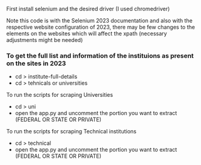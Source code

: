 First install selenium and the desired driver (I used chromedriver)

Note this code is with the Selenium 2023 documentation and also with the respective website configuration of 2023, there may be few changes to the elements on the websites which will affect the xpath (necessary adjustments might be needed)

### To get the full list and information of the instituions as present on the sites in 2023

+ cd > institute-full-details
+ cd > tehnicals or universities

To run the scripts for scraping Universities

+ cd > uni
+ open the app.py and uncomment the portion you want to extract (FEDERAL OR STATE OR PRIVATE)

To run the scripts for scraping Technical institutions

+ cd > technical
+ open the app.py and uncomment the portion you want to extract (FEDERAL OR STATE OR PRIVATE)

